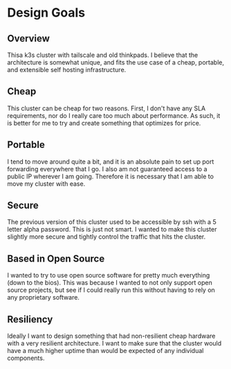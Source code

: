 # Design Goals

## Overview

Thisa k3s cluster with tailscale and old thinkpads. I believe that the architecture is somewhat unique, and fits the use case of a cheap, portable, and extensible self hosting infrastructure.

## Cheap

This cluster can be cheap for two reasons. First, I don't have any SLA requirements, nor do I really care too much about performance. As such, it is better for me to try and create something that optimizes for price.

## Portable

I tend to move around quite a bit, and it is an absolute pain to set up port forwarding everywhere that I go. I also am not guaranteed access to a public IP wherever I am going. Therefore it is necessary that I am able to move my cluster with ease.

## Secure

The previous version of this cluster used to be accessible by ssh with a 5 letter alpha password. This is just not smart. I wanted to make this cluster slightly more secure and tightly control the traffic that hits the cluster.

## Based in Open Source

I wanted to try to use open source software for pretty much everything (down to the bios). This was because I wanted to not only support open source projects, but see if I could really run this without having to rely on any proprietary software.

## Resiliency

Ideally I want to design something that had non-resilient cheap hardware with a very resilient architecture. I want to make sure that the cluster would have a much higher uptime than would be expected of any individual components.
